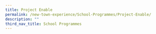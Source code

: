 ```yaml
---
title: Project Enable
permalink: /new-town-experience/School-Programmes/Project-Enable/
description: ""
third_nav_title: School Programmes
---
```

